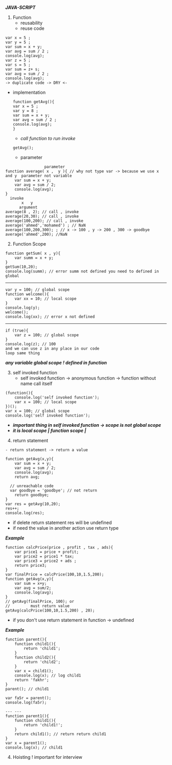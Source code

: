 ***JAVA-SCRIPT***
1. Function
    -  reusability 
    - reuse code 
```
var x = 5 ; 
var y = 5 ;
var sum = x + y;
var avg = sum / 2 ;
console.log(avg);
var z = 5 ; 
var s = 5 ;
var sum = z+ s;
var avg = sum / 2 ;
console.log(avg);
-> duplicate code -> DRY <-
```
- implementation

    ```
    function getAvg(){
    var x = 5 ; 
    var y = 8 ;
    var sum = x + y;
    var avg = sum / 2 ;
    console.log(avg);
    }
    ```
    - _call function to run *invoke*_
    ```
    getAvg(); 
    ```
    - parameter 
```
                 parameter
function average( x ,  y ){ // why not type var -> because we use x and y  parameter not variable
    var sum = x + y;
    var avg = sum / 2;
    console.log(avg);
}
  invoke 
       x   y
      argument
average(8 , 2); // call , invoke
average(20,30); // call , invoke
average(100,200); // call , invoke
average('ahmed','mohamed') ; // NaN
average(100,200,300); ; // x -> 100 , y -> 200 , 300 -> goodbye
average('ahmed',200); //NaN

```

2. Function Scope

```
function getSum( x , y){
    var summ = x + y;
}
getSum(10,20);
console.log(summ); // error summ not defined you need to defined in global
```
-----
```
var y = 100; // global scope
function welcome(){
    var xx = 10; // local scope
}
console.log(y);
welcome();
console.log(xx); // error x not defined
```
---- 
```
if (true){
    var z = 100; // global scope
}
console.log(z); // 100
and we can use z in any place in our code 
loop same thing
```

__*any variable global scope ! defined in function*__

3. self invoked function
    -  self invoked function -> anonymous function -> function without name call itself

```
(function(){
    console.log('self invoked function');
    var x = 100; // local scope
})();
var x = 100; // global scope
console.log('self invoked function');

```
- **_important thing in self invoked function -> scope is not global scope_**
- **_it is local scope | function scope |_**

4. return statement
```
- return statement -> return a value

function getAvg(x,y){
    var sum = x + y;
    var avg = sum / 2;
    console.log(avg);
    return avg;

  // unreachable code
  var goodbye = 'goodbye'; // not return
    return goodbye;
}
var res = getAvg(10,20);
res++;
console.log(res);
```
- if delete return statement res will be undefined
- if need the value in another action use return type

**_Example_**
```
function calcPrice(price , profit , tax , ads){
    var price1 = price + profit;
    var price2 = price1 * tax;
    var price3 = price2 + ads ;
    return price3;
}
var finalPrice = calcPrice(100,10,1.5,200);
function getAvg(x,y){
    var sum = x+y;
    var avg = sum/2;
    console.log(avg);
}
// getAvg(finalPrice, 100); or 
//         must return value
getAvg(calcPrice(100,10,1.5,200) , 20);
```
-  if you don't use return statement in function -> undefined

**_Example_**
```
function parent(){
    function child1(){
        return 'child1';
    }
    function child2(){
        return 'child2';
    }
    var x = child1();
    console.log(x); // log child1
    return 'fakhr';
}
parent(); // child1

var fa5r = parent();
console.log(fa5r);

--- ---
function parent1(){
    function child1(){
        return 'child1!';
    }
    return child1(); // return return child1
}
var x = parent1();
console.log(x); // child1   
```

4. Hoisting    ! important for interview

